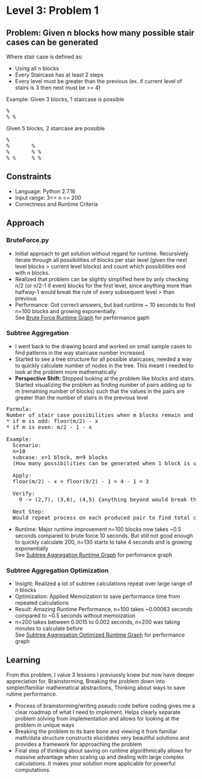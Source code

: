 # Level 3: Problem 1 #

## Problem: Given n blocks how many possible stair cases can be generated ##
Where stair case is defined as:
- Using all n blocks
- Every Staircase has at least 2 steps
- Every level must be greater than the previous (ex. if current level of stairs is 3 then next must be >= 4)

Example:
Given 3 blocks, 1 staircase is possible
<pre>
%
% %
</pre>
Given 5 blocks, 2 staircase are possible
<pre>
%       
%       %
%       % %
% %     % %
</pre>
## Constraints ##
- Language: Python 2.7.16
- Input range: 3<= n <= 200
- Correctness and Runtime Criteria
## Approach ##
### BruteForce.py ###
- Initial approach to get solution without regard for runtime. Recursively iterate through all possibilities of blocks per stair level (given the next level blocks > current level blocks) and count which possibilities end with n blocks.
- Realized that problem can be slightly simplified here by only checking n/2 (or n/2-1 if even) blocks for the first level, since anything more than halfway-1 would break the rule of every subsequent level > than previous
- Performance: Got correct answers, but bad runtime ~ 10 seconds to find n=100 blocks and growing exponentially.</br>
See [Brute Force Runtime Graph](1_BruteForce_Runtime.png) for performance gaph 
### Subtree Aggregation ###
- I went back to the drawing board and worked on small sample cases to find patterns in the way staircase number increased.
- Started to see a tree structure for all possible staircases, needed a way to quickly calculate number of nodes in the tree. This meant I needed to look at the problem more mathematically
- <b> Perspective Shift: </b> 
Stopped looking at the problem like blocks and stairs. Started visualizing the problem as finding number of pairs adding up to m (remaining number of blocks) such that the values in the pairs are greater than the number of stairs in the previous level
<pre>
Formula: 
Number of stair case possibilities when m blocks remain and previous stair level was x:
* if m is odd: floor(m/2) - x 
* if m is even: m/2 - 1 - x

Example:
  Scenario:
  n=10
  subcase: x=1 block, m=9 blocks 
  (How many possibilities can be generated when 1 block is used and 9 blocks remain)
  
  Apply:
  floor(m/2) - x = floor(9/2) - 1 = 4 - 1 = 3
  
  Verify:
    9 -> (2,7), (3,6), (4,5) {anything beyond would break the stair construction rule}
  
  Next Step:
  Would repeat process on each produced pair to find total child nodes under it
</pre>
- Runtime: Major runtime improvement n=100 blocks now takes ~0.5 seconds compared to brute force 10 seconds. But still not good enough to quickly calculate 200, n=130 starts to take 4 seconds and is growing exponentially</br>
See [Subtree Aggregation Runtime Graph](2_SubtreeAgg_Runtime.png) for perfomance graph
### Subtree Aggregation Optimization ###
- Insight: Realized a lot of subtree calculations repeat over large range of n blocks
- Optimization: Applied Memoization to save performance time from repeated calculations 
- Result: Amazing Runtime Performance, n=100 takes ~0.00063 seconds compared to ~0.5 seconds without memoization
- n=200 takes between 0.0015 to 0.002 seconds, n=200 was taking minutes to calculate before </br>
See [Subtree Aggregation Optimized Runtime Graph](3_SubtreeAggOptimized_Runtime.png) for performance graph
## Learning ##
From this problem, I value 3 lessons I previuosly knew but now have deeper appreciation for. Brainstorming, Breaking the problem down into simpler/familiar mathematical abstractions, Thinking about ways to save rutime performance.
- Process of brainstorming/writing pseudo code before coding gives me a clear roadmap of what I need to implement. Helps clearly separate problem solving from implementation and allows for looking at the problem in unique ways
- Breaking the problem to its bare bone and viewing it from familiar math/data structure constructs elucidates very beautiful solutions and provides a framework for approaching the problem
- Final step of thinking about saving on runtime algorithmically allows for massive advantage when scaling up and dealing with large complex calculations. It makes your solution more applicable for powerful computations.
